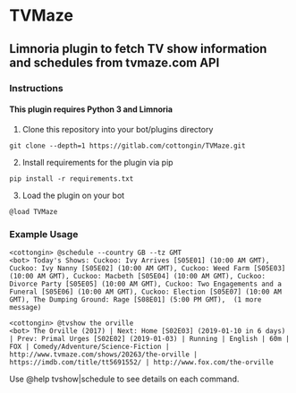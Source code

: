 # TVMaze

## Limnoria plugin to fetch TV show information and schedules from tvmaze.com API

### Instructions

#### This plugin requires Python 3 and Limnoria

1. Clone this repository into your bot/plugins directory
```
git clone --depth=1 https://gitlab.com/cottongin/TVMaze.git
```

2. Install requirements for the plugin via pip
```
pip install -r requirements.txt
```

3. Load the plugin on your bot
```
@load TVMaze
```

### Example Usage
```
<cottongin> @schedule --country GB --tz GMT
<bot> Today's Shows: Cuckoo: Ivy Arrives [S05E01] (10:00 AM GMT), Cuckoo: Ivy Nanny [S05E02] (10:00 AM GMT), Cuckoo: Weed Farm [S05E03] (10:00 AM GMT), Cuckoo: Macbeth [S05E04] (10:00 AM GMT), Cuckoo: Divorce Party [S05E05] (10:00 AM GMT), Cuckoo: Two Engagements and a Funeral [S05E06] (10:00 AM GMT), Cuckoo: Election [S05E07] (10:00 AM GMT), The Dumping Ground: Rage [S08E01] (5:00 PM GMT),  (1 more message)      

<cottongin> @tvshow the orville
<bot> The Orville (2017) | Next: Home [S02E03] (2019-01-10 in 6 days) | Prev: Primal Urges [S02E02] (2019-01-03) | Running | English | 60m | FOX | Comedy/Adventure/Science-Fiction | http://www.tvmaze.com/shows/20263/the-orville | https://imdb.com/title/tt5691552/ | http://www.fox.com/the-orville
```
Use @help tvshow|schedule to see details on each command.